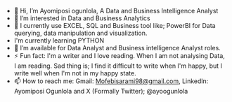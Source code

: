 - 👋 Hi, I’m Ayomiposi ogunlola, A Data and Business Intelligence Analyst
- 👀 I’m interested in Data and Business Analytics
- 🌱 I currently use EXCEL, SQL and Business tool like; PowerBI for Data querying, data manipulation and visualization.
- I'm currently learning PYTHON
- 💞️ I’m available for Data Analyst and Business intelligence Analyst roles.
- ⚡ Fun fact: I'm a writer and I love reading. When I am not analysing Data, I am reading. Sad thing is; I find it difficult to write when I'm happy, but I write well when I'm not in my happy state.
- 📫 How to reach me: Gmail: Mofebisarami98@gmail.com, Linkedln: Ayomiposi Ogunlola and X (Formally Twitter); @ayoogunlola

